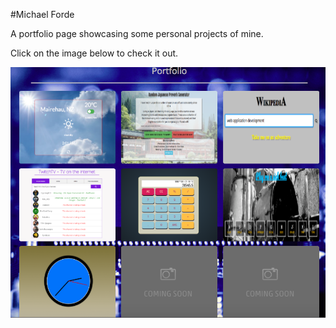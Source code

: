 #Michael Forde

A portfolio page showcasing some personal projects of mine.

Click on the image below to check it out.

[![portfolio](https://github.com/humanforklift/humanforklift.github.io/blob/master/images/portfolio-screenshot.png)](https://humanforklift.github.io/)
